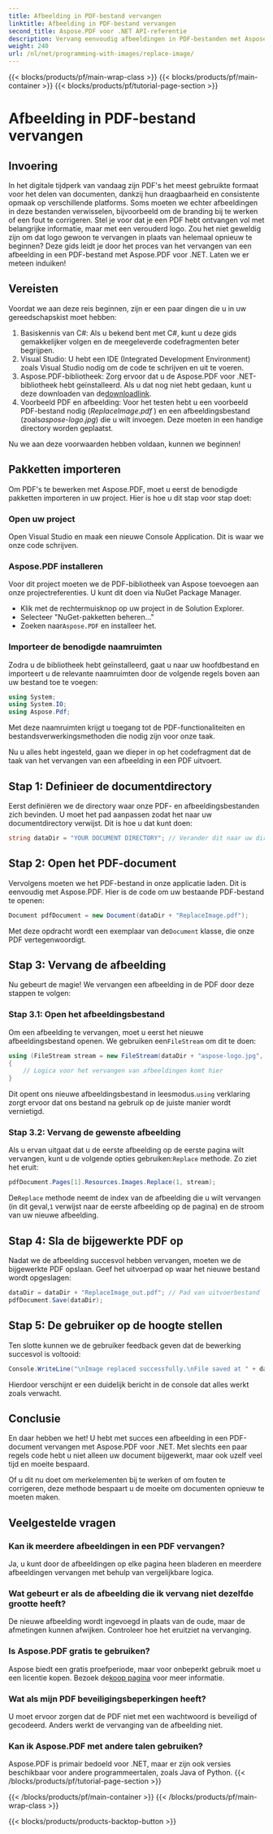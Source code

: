 ```yaml
---
title: Afbeelding in PDF-bestand vervangen
linktitle: Afbeelding in PDF-bestand vervangen
second_title: Aspose.PDF voor .NET API-referentie
description: Vervang eenvoudig afbeeldingen in PDF-bestanden met Aspose.PDF voor .NET. Volg deze handleiding voor stapsgewijze instructies en verbeter uw PDF-beheervaardigheden.
weight: 240
url: /nl/net/programming-with-images/replace-image/
---
```


{{< blocks/products/pf/main-wrap-class >}}
{{< blocks/products/pf/main-container >}}
{{< blocks/products/pf/tutorial-page-section >}}

# Afbeelding in PDF-bestand vervangen

## Invoering

In het digitale tijdperk van vandaag zijn PDF's het meest gebruikte formaat voor het delen van documenten, dankzij hun draagbaarheid en consistente opmaak op verschillende platforms. Soms moeten we echter afbeeldingen in deze bestanden verwisselen, bijvoorbeeld om de branding bij te werken of een fout te corrigeren. Stel je voor dat je een PDF hebt ontvangen vol met belangrijke informatie, maar met een verouderd logo. Zou het niet geweldig zijn om dat logo gewoon te vervangen in plaats van helemaal opnieuw te beginnen? Deze gids leidt je door het proces van het vervangen van een afbeelding in een PDF-bestand met Aspose.PDF voor .NET. Laten we er meteen induiken!

## Vereisten

Voordat we aan deze reis beginnen, zijn er een paar dingen die u in uw gereedschapskist moet hebben:

1. Basiskennis van C#: Als u bekend bent met C#, kunt u deze gids gemakkelijker volgen en de meegeleverde codefragmenten beter begrijpen.
2. Visual Studio: U hebt een IDE (Integrated Development Environment) zoals Visual Studio nodig om de code te schrijven en uit te voeren.
3.  Aspose.PDF-bibliotheek: Zorg ervoor dat u de Aspose.PDF voor .NET-bibliotheek hebt geïnstalleerd. Als u dat nog niet hebt gedaan, kunt u deze downloaden van de[downloadlink](https://releases.aspose.com/pdf/net/).
4. Voorbeeld PDF en afbeelding: Voor het testen hebt u een voorbeeld PDF-bestand nodig (*ReplaceImage.pdf* ) en een afbeeldingsbestand (zoals*aspose-logo.jpg*) die u wilt invoegen. Deze moeten in een handige directory worden geplaatst.

Nu we aan deze voorwaarden hebben voldaan, kunnen we beginnen! 

## Pakketten importeren

Om PDF's te bewerken met Aspose.PDF, moet u eerst de benodigde pakketten importeren in uw project. Hier is hoe u dit stap voor stap doet:

### Open uw project

Open Visual Studio en maak een nieuwe Console Application. Dit is waar we onze code schrijven.

### Aspose.PDF installeren

Voor dit project moeten we de PDF-bibliotheek van Aspose toevoegen aan onze projectreferenties. U kunt dit doen via NuGet Package Manager. 

- Klik met de rechtermuisknop op uw project in de Solution Explorer.
- Selecteer "NuGet-pakketten beheren..."
-  Zoeken naar`Aspose.PDF` en installeer het.

### Importeer de benodigde naamruimten 

Zodra u de bibliotheek hebt geïnstalleerd, gaat u naar uw hoofdbestand en importeert u de relevante naamruimten door de volgende regels boven aan uw bestand toe te voegen:

```csharp
using System;
using System.IO;
using Aspose.Pdf;
```

Met deze naamruimten krijgt u toegang tot de PDF-functionaliteiten en bestandsverwerkingsmethoden die nodig zijn voor onze taak.

Nu u alles hebt ingesteld, gaan we dieper in op het codefragment dat de taak van het vervangen van een afbeelding in een PDF uitvoert. 

## Stap 1: Definieer de documentdirectory

Eerst definiëren we de directory waar onze PDF- en afbeeldingsbestanden zich bevinden. U moet het pad aanpassen zodat het naar uw documentdirectory verwijst. Dit is hoe u dat kunt doen:

```csharp
string dataDir = "YOUR DOCUMENT DIRECTORY"; // Verander dit naar uw directory
```

## Stap 2: Open het PDF-document

Vervolgens moeten we het PDF-bestand in onze applicatie laden. Dit is eenvoudig met Aspose.PDF. Hier is de code om uw bestaande PDF-bestand te openen:

```csharp
Document pdfDocument = new Document(dataDir + "ReplaceImage.pdf");
```

 Met deze opdracht wordt een exemplaar van de`Document` klasse, die onze PDF vertegenwoordigt.

## Stap 3: Vervang de afbeelding

Nu gebeurt de magie! We vervangen een afbeelding in de PDF door deze stappen te volgen:

### Stap 3.1: Open het afbeeldingsbestand

 Om een afbeelding te vervangen, moet u eerst het nieuwe afbeeldingsbestand openen. We gebruiken een`FileStream` om dit te doen:

```csharp
using (FileStream stream = new FileStream(dataDir + "aspose-logo.jpg", FileMode.Open))
{
    // Logica voor het vervangen van afbeeldingen komt hier
}
```

 Dit opent ons nieuwe afbeeldingsbestand in leesmodus.`using` verklaring zorgt ervoor dat ons bestand na gebruik op de juiste manier wordt vernietigd.

### Stap 3.2: Vervang de gewenste afbeelding

 Als u ervan uitgaat dat u de eerste afbeelding op de eerste pagina wilt vervangen, kunt u de volgende opties gebruiken:`Replace` methode. Zo ziet het eruit:

```csharp
pdfDocument.Pages[1].Resources.Images.Replace(1, stream);
```

 De`Replace` methode neemt de index van de afbeelding die u wilt vervangen (in dit geval,`1` verwijst naar de eerste afbeelding op de pagina) en de stroom van uw nieuwe afbeelding.

## Stap 4: Sla de bijgewerkte PDF op

Nadat we de afbeelding succesvol hebben vervangen, moeten we de bijgewerkte PDF opslaan. Geef het uitvoerpad op waar het nieuwe bestand wordt opgeslagen:

```csharp
dataDir = dataDir + "ReplaceImage_out.pdf"; // Pad van uitvoerbestand
pdfDocument.Save(dataDir);
```

## Stap 5: De gebruiker op de hoogte stellen

Ten slotte kunnen we de gebruiker feedback geven dat de bewerking succesvol is voltooid:

```csharp
Console.WriteLine("\nImage replaced successfully.\nFile saved at " + dataDir);
```

Hierdoor verschijnt er een duidelijk bericht in de console dat alles werkt zoals verwacht.

## Conclusie

En daar hebben we het! U hebt met succes een afbeelding in een PDF-document vervangen met Aspose.PDF voor .NET. Met slechts een paar regels code hebt u niet alleen uw document bijgewerkt, maar ook uzelf veel tijd en moeite bespaard. 

Of u dit nu doet om merkelementen bij te werken of om fouten te corrigeren, deze methode bespaart u de moeite om documenten opnieuw te moeten maken.

## Veelgestelde vragen

### Kan ik meerdere afbeeldingen in een PDF vervangen?
Ja, u kunt door de afbeeldingen op elke pagina heen bladeren en meerdere afbeeldingen vervangen met behulp van vergelijkbare logica.

### Wat gebeurt er als de afbeelding die ik vervang niet dezelfde grootte heeft?
De nieuwe afbeelding wordt ingevoegd in plaats van de oude, maar de afmetingen kunnen afwijken. Controleer hoe het eruitziet na vervanging.

### Is Aspose.PDF gratis te gebruiken?
 Aspose biedt een gratis proefperiode, maar voor onbeperkt gebruik moet u een licentie kopen. Bezoek de[koop pagina](https://purchase.aspose.com/buy) voor meer informatie.

### Wat als mijn PDF beveiligingsbeperkingen heeft?
U moet ervoor zorgen dat de PDF niet met een wachtwoord is beveiligd of gecodeerd. Anders werkt de vervanging van de afbeelding niet.

### Kan ik Aspose.PDF met andere talen gebruiken?
Aspose.PDF is primair bedoeld voor .NET, maar er zijn ook versies beschikbaar voor andere programmeertalen, zoals Java of Python.
{{< /blocks/products/pf/tutorial-page-section >}}

{{< /blocks/products/pf/main-container >}}
{{< /blocks/products/pf/main-wrap-class >}}

{{< blocks/products/products-backtop-button >}}
